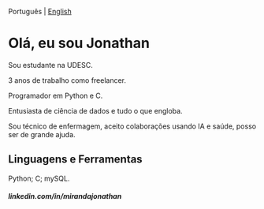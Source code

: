 Português | [English](https://github.com/Jonthmiranda/Jonthmiranda/blob/main/README.md)

# Olá, eu sou Jonathan

Sou estudante na UDESC.

3 anos de trabalho como freelancer.

Programador em Python e C.

Entusiasta de ciência de dados e tudo o que engloba.

Sou técnico de enfermagem, aceito colaborações usando IA e saúde, posso ser de grande ajuda.

## Linguagens e Ferramentas

Python; C; mySQL.

##### linkedin.com/in/mirandajonathan
